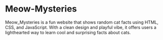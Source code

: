 # Meow-Mysteries
Meow_Mysteries is a fun website that shows random cat facts using HTML, CSS, and JavaScript. With a clean design and playful vibe, it offers users a lighthearted way to learn cool and surprising facts about cats.
